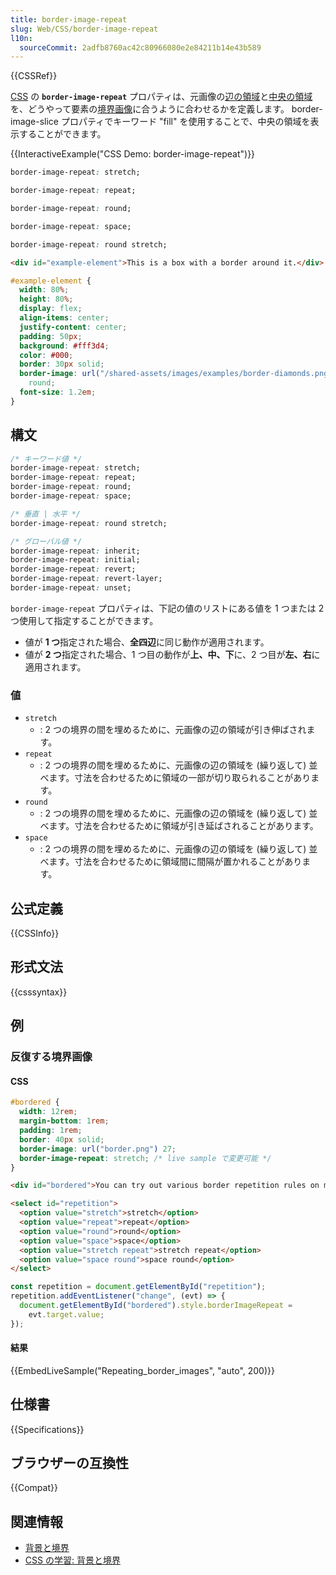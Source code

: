 ```yaml
---
title: border-image-repeat
slug: Web/CSS/border-image-repeat
l10n:
  sourceCommit: 2adfb8760ac42c80966080e2e84211b14e43b589
---
```


{{CSSRef}}

[CSS](/ja/docs/Web/CSS) の **`border-image-repeat`** プロパティは、元画像の[辺の領域](/ja/docs/Web/CSS/border-image-slice#edge-regions)と[中央の領域](/ja/docs/Web/CSS/border-image-slice#middle-region)を、どうやって要素の[境界画像](/ja/docs/Web/CSS/border-image)に合うように合わせるかを定義します。 border-image-slice プロパティでキーワード "fill" を使用することで、中央の領域を表示することができます。

{{InteractiveExample("CSS Demo: border-image-repeat")}}

```css interactive-example-choice
border-image-repeat: stretch;
```

```css interactive-example-choice
border-image-repeat: repeat;
```

```css interactive-example-choice
border-image-repeat: round;
```

```css interactive-example-choice
border-image-repeat: space;
```

```css interactive-example-choice
border-image-repeat: round stretch;
```

```html interactive-example
<div id="example-element">This is a box with a border around it.</div>
```

```css interactive-example
#example-element {
  width: 80%;
  height: 80%;
  display: flex;
  align-items: center;
  justify-content: center;
  padding: 50px;
  background: #fff3d4;
  color: #000;
  border: 30px solid;
  border-image: url("/shared-assets/images/examples/border-diamonds.png") 30
    round;
  font-size: 1.2em;
}
```

## 構文

```css
/* キーワード値 */
border-image-repeat: stretch;
border-image-repeat: repeat;
border-image-repeat: round;
border-image-repeat: space;

/* 垂直 | 水平 */
border-image-repeat: round stretch;

/* グローバル値 */
border-image-repeat: inherit;
border-image-repeat: initial;
border-image-repeat: revert;
border-image-repeat: revert-layer;
border-image-repeat: unset;
```

`border-image-repeat` プロパティは、下記の値のリストにある値を 1 つまたは 2 つ使用して指定することができます。

- 値が **1 つ**指定された場合、**全四辺**に同じ動作が適用されます。
- 値が **2 つ**指定された場合、1 つ目の動作が**上、中、下**に、2 つ目が**左、右**に適用されます。

### 値

- `stretch`
  - : 2 つの境界の間を埋めるために、元画像の辺の領域が引き伸ばされます。
- `repeat`
  - : 2 つの境界の間を埋めるために、元画像の辺の領域を (繰り返して) 並べます。寸法を合わせるために領域の一部が切り取られることがあります。
- `round`
  - : 2 つの境界の間を埋めるために、元画像の辺の領域を (繰り返して) 並べます。寸法を合わせるために領域が引き延ばされることがあります。
- `space`
  - : 2 つの境界の間を埋めるために、元画像の辺の領域を (繰り返して) 並べます。寸法を合わせるために領域間に間隔が置かれることがあります。

## 公式定義

{{CSSInfo}}

## 形式文法

{{csssyntax}}

## 例

### 反復する境界画像

#### CSS

```css
#bordered {
  width: 12rem;
  margin-bottom: 1rem;
  padding: 1rem;
  border: 40px solid;
  border-image: url("border.png") 27;
  border-image-repeat: stretch; /* live sample で変更可能 */
}
```

```html hidden
<div id="bordered">You can try out various border repetition rules on me!</div>

<select id="repetition">
  <option value="stretch">stretch</option>
  <option value="repeat">repeat</option>
  <option value="round">round</option>
  <option value="space">space</option>
  <option value="stretch repeat">stretch repeat</option>
  <option value="space round">space round</option>
</select>
```

```js hidden
const repetition = document.getElementById("repetition");
repetition.addEventListener("change", (evt) => {
  document.getElementById("bordered").style.borderImageRepeat =
    evt.target.value;
});
```

#### 結果

{{EmbedLiveSample("Repeating_border_images", "auto", 200)}}

## 仕様書

{{Specifications}}

## ブラウザーの互換性

{{Compat}}

## 関連情報

- [背景と境界](/ja/docs/Web/CSS/CSS_backgrounds_and_borders)
- [CSS の学習: 背景と境界](/ja/docs/Learn/CSS/Building_blocks/Backgrounds_and_borders)
